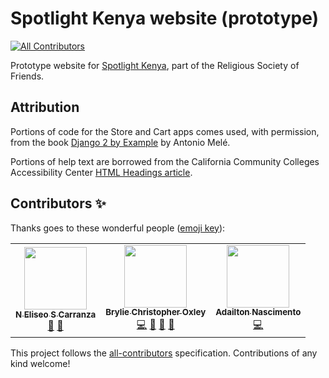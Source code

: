 # Spotlight Kenya website (prototype)
<!-- ALL-CONTRIBUTORS-BADGE:START - Do not remove or modify this section -->
[![All Contributors](https://img.shields.io/badge/all_contributors-3-orange.svg?style=flat-square)](#contributors-)
<!-- ALL-CONTRIBUTORS-BADGE:END -->

Prototype website for [Spotlight Kenya](https://SpotlightKenya.org), part of the Religious Society of Friends.

## Attribution

Portions of code for the Store and Cart apps comes used, with permission, from the book [Django 2 by Example](https://www.packtpub.com/application-development/django-2-example) by Antonio Melé.

Portions of help text are borrowed from the California Community Colleges Accessibility Center [HTML Headings article](https://cccaccessibility.org/web-1/web-developer-tutorials/html-headings).

## Contributors ✨

Thanks goes to these wonderful people ([emoji key](https://allcontributors.org/docs/en/emoji-key)):

<!-- ALL-CONTRIBUTORS-LIST:START - Do not remove or modify this section -->
<!-- prettier-ignore-start -->
<!-- markdownlint-disable -->
<table>
  <tr>
    <td align="center"><a href="http://nehemiasec.com"><img src="https://avatars3.githubusercontent.com/u/5385440?v=4" width="100px;" alt=""/><br /><sub><b>N Eliseo S Carranza</b></sub></a><br /><a href="https://github.com/SpotlightKenya/WF-website/commits?author=NehemiasEC" title="Documentation">📖</a> <a href="https://github.com/SpotlightKenya/WF-website/issues?q=author%3ANehemiasEC" title="Bug reports">🐛</a></td>
    <td align="center"><a href="https://bryliechristopheroxley.info"><img src="https://avatars1.githubusercontent.com/u/17307?v=4" width="100px;" alt=""/><br /><sub><b>Brylie Christopher Oxley</b></sub></a><br /><a href="https://github.com/SpotlightKenya/WF-website/commits?author=brylie" title="Code">💻</a> <a href="https://github.com/SpotlightKenya/WF-website/commits?author=brylie" title="Documentation">📖</a> <a href="https://github.com/SpotlightKenya/WF-website/issues?q=author%3Abrylie" title="Bug reports">🐛</a> <a href="#projectManagement-brylie" title="Project Management">📆</a></td>
    <td align="center"><a href="https://dhelbegor.github.io/"><img src="https://avatars3.githubusercontent.com/u/7838804?v=4" width="100px;" alt=""/><br /><sub><b>Adailton Nascimento</b></sub></a><br /><a href="https://github.com/SpotlightKenya/WF-website/commits?author=dhelbegor" title="Code">💻</a></td>
  </tr>
</table>

<!-- markdownlint-enable -->
<!-- prettier-ignore-end -->
<!-- ALL-CONTRIBUTORS-LIST:END -->

This project follows the [all-contributors](https://github.com/all-contributors/all-contributors) specification. Contributions of any kind welcome!
